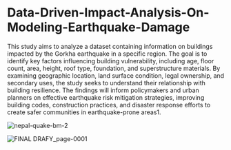 # Data-Driven-Impact-Analysis-On-Modeling-Earthquake-Damage
This study aims to analyze a dataset containing information on buildings impacted by the Gorkha earthquake in a specific region. The goal is to identify key factors influencing building vulnerability, including age, floor count, area, height, roof type, foundation, and superstructure materials. By examining geographic location, land surface condition, legal ownership, and secondary uses, the study seeks to understand their relationship with building resilience. The findings will inform policymakers and urban planners on effective earthquake risk mitigation strategies, improving building codes, construction practices, and disaster response efforts to create safer communities in earthquake-prone areas1.


![nepal-quake-bm-2](https://github.com/Chandan062311/Data-Driven-Impact-Analysis-On-Modeling-Earthquake-Damage/assets/161809100/959542ac-dcec-451d-9601-c961149f0a19)

![FINAL DRAFY_page-0001](https://github.com/Chandan062311/Data-Driven-Impact-Analysis-On-Modeling-Earthquake-Damage/assets/161809100/83056566-111f-4f45-a176-38924b9bba88)
